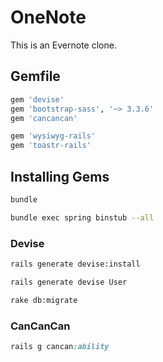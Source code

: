 # OneNote

This is an Evernote clone.

## Gemfile

```ruby
gem 'devise'
gem 'bootstrap-sass', '~> 3.3.6'
gem 'cancancan'

gem 'wysiwyg-rails'
gem 'toastr-rails'
```

## Installing Gems

```sh
bundle

bundle exec spring binstub --all
````

### Devise

```sh
rails generate devise:install

rails generate devise User

rake db:migrate
```

### CanCanCan

```ruby
rails g cancan:ability
```
